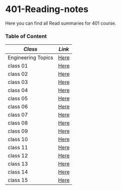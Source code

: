 # 401-Reading-notes
Here you can find all Read summaries for 401 course.

### Table of Content

*Class*             |    *Link*
------------------  |    -----------
Engineering Topics  |    [Here](https://batoolalali.github.io/401-Reading-notes/Engineering%20Topics)
class 01            |    [Here](https://batoolalali.github.io/401-Reading-notes/class01)
class 02            |    [Here](https://batoolalali.github.io/401-Reading-notes/class02)
class 03            |    [Here](https://batoolalali.github.io/401-Reading-notes/class03)
class 04            |    [Here](https://batoolalali.github.io/401-Reading-notes/class04)
class 05            |    [Here](https://batoolalali.github.io/401-Reading-notes/class05)
class 06            |    [Here](https://batoolalali.github.io/401-Reading-notes/class06)
class 07            |    [Here](https://batoolalali.github.io/401-Reading-notes/class07)
class 08            |    [Here](https://batoolalali.github.io/401-Reading-notes/class08)
class 09            |    [Here](https://batoolalali.github.io/401-Reading-notes/class09)
class 10            |    [Here](https://batoolalali.github.io/401-Reading-notes/class10)
class 11            |    [Here](https://batoolalali.github.io/401-Reading-notes/class11)
class 12            |    [Here](https://batoolalali.github.io/401-Reading-notes/class12)
class 13            |    [Here](https://batoolalali.github.io/401-Reading-notes/class13)
class 14            |    [Here](https://batoolalali.github.io/401-Reading-notes/class14)
class 15            |    [Here](https://batoolalali.github.io/401-Reading-notes/class15)